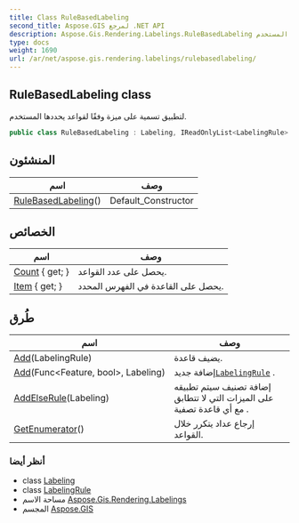 ```yaml
---
title: Class RuleBasedLabeling
second_title: Aspose.GIS لمرجع .NET API
description: Aspose.Gis.Rendering.Labelings.RuleBasedLabeling فصل. لتطبيق تسمية على ميزة وفقًا لقواعد يحددها المستخدم.
type: docs
weight: 1690
url: /ar/net/aspose.gis.rendering.labelings/rulebasedlabeling/
---
```

## RuleBasedLabeling class

لتطبيق تسمية على ميزة وفقًا لقواعد يحددها المستخدم.

```csharp
public class RuleBasedLabeling : Labeling, IReadOnlyList<LabelingRule>
```

## المنشئون

| اسم | وصف |
| --- | --- |
| [RuleBasedLabeling](rulebasedlabeling/)() | Default_Constructor |

## الخصائص

| اسم | وصف |
| --- | --- |
| [Count](../../aspose.gis.rendering.labelings/rulebasedlabeling/count/) { get; } | يحصل على عدد القواعد. |
| [Item](../../aspose.gis.rendering.labelings/rulebasedlabeling/item/) { get; } | يحصل على القاعدة في الفهرس المحدد. |

## طُرق

| اسم | وصف |
| --- | --- |
| [Add](../../aspose.gis.rendering.labelings/rulebasedlabeling/add/#add)(LabelingRule) | يضيف قاعدة. |
| [Add](../../aspose.gis.rendering.labelings/rulebasedlabeling/add/#add_1)(Func&lt;Feature, bool&gt;, Labeling) | إضافة جديد[`LabelingRule`](../labelingrule/) . |
| [AddElseRule](../../aspose.gis.rendering.labelings/rulebasedlabeling/addelserule/)(Labeling) | إضافة تصنيف سيتم تطبيقه على الميزات التي لا تتطابق مع أي قاعدة تصفية . |
| [GetEnumerator](../../aspose.gis.rendering.labelings/rulebasedlabeling/getenumerator/)() | إرجاع عداد يتكرر خلال القواعد. |

### أنظر أيضا

* class [Labeling](../labeling/)
* class [LabelingRule](../labelingrule/)
* مساحة الاسم [Aspose.Gis.Rendering.Labelings](../../aspose.gis.rendering.labelings/)
* المجسم [Aspose.GIS](../../)


